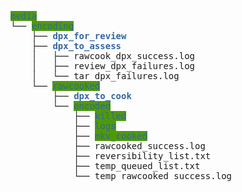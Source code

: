 <pre><span style="background-color:#4E9A06"><font color="#3465A4">media</font></span>
└── <span style="background-color:#4E9A06"><font color="#3465A4">encoding</font></span>
    ├── <font color="#3465A4"><b>dpx_for_review</b></font>
    ├── <font color="#3465A4"><b>dpx_to_assess</b></font>
    │   ├── rawcook_dpx_success.log
    │   ├── review_dpx_failures.log
    │   └── tar_dpx_failures.log
    └── <span style="background-color:#4E9A06"><font color="#3465A4">rawcooked</font></span>
        ├── <font color="#3465A4"><b>dpx_to_cook</b></font>
        └── <span style="background-color:#4E9A06"><font color="#3465A4">encoded</font></span>
            ├── <span style="background-color:#4E9A06"><font color="#3465A4">killed</font></span>
            ├── <span style="background-color:#4E9A06"><font color="#3465A4">logs</font></span>
            ├── <span style="background-color:#4E9A06"><font color="#3465A4">mkv_cooked</font></span>
            ├── rawcooked_success.log
            ├── reversibility_list.txt
            ├── temp_queued_list.txt
            └── temp_rawcooked_success.log
</pre>
